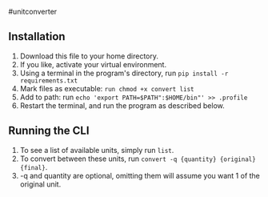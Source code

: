 #unitconverter

## Installation

1. Download this file to your home directory.
2. If you like, activate your virtual environment.
3. Using a terminal in the program's directory, run `pip install -r requirements.txt`
4. Mark files as executable: `run chmod +x convert list`
5. Add to path: run `echo 'export PATH=$PATH":$HOME/bin"' >> .profile`
6. Restart the terminal, and run the program as described below.

## Running the CLI
1. To see a list of available units, simply run `list`.
2. To convert between these units, run `convert -q {quantity} {original} {final}`.
3. -q and quantity are optional, omitting them will assume you want 1 of the original unit.
